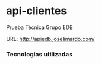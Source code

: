 # api-clientes
Prueba Técnica Grupo EDB

URL: http://apiedb.joselimardo.com/

### Tecnologías utilizadas
